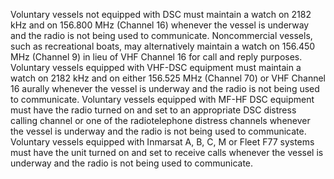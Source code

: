 Voluntary vessels not equipped with DSC must maintain a watch on 2182 kHz and on 156.800 MHz (Channel 16) whenever the vessel is underway and the radio is not being used to communicate. Noncommercial vessels, such as recreational boats, may alternatively maintain a watch on 156.450 MHz (Channel 9) in lieu of VHF Channel 16 for call and reply purposes. Voluntary vessels equipped with VHF-DSC equipment must maintain a watch on 2182 kHz and on either 156.525 MHz (Channel 70) or VHF Channel 16 aurally whenever the vessel is underway and the radio is not being used to communicate. Voluntary vessels equipped with MF-HF DSC equipment must have the radio turned on and set to an appropriate DSC distress calling channel or one of the radiotelephone distress channels whenever the vessel is underway and the radio is not being used to communicate. Voluntary vessels equipped with Inmarsat A, B, C, M or Fleet F77 systems must have the unit turned on and set to receive calls whenever the vessel is underway and the radio is not being used to communicate.

